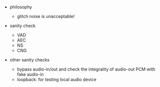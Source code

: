 

- philosophy
  - glitch noise is unacceptable!


- sanity check
  - VAD
  - AEC
  - NS
  - CNG


- other sanity checks
   - bypass audio-in/out and check the integrality of audio-out PCM with fake audio-in 
   - loopback: for testing local audio device 

